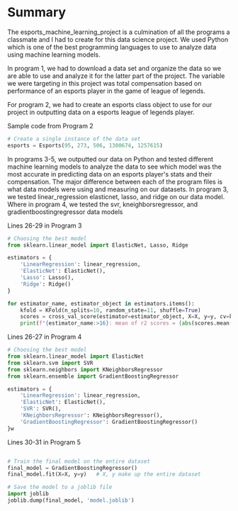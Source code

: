 # Summary
The esports_machine_learning_project is a culmination of all the programs a classmate and I had to create for this data science project. We used Python which is one of the best programming languages to use to analyze data using machine learning models. 

In program 1, we had to download a data set and organize the data so we are able to use and analyze it for the latter part of the project. The variable we were targeting in this project was total compensation based on performance of an esports player in the game 
of league of legends. 

For program 2, we had to create an esports class object to use for our project in outputting data on a esports league of legends player. 

Sample code from Program 2
```Python
# Create a single instance of the data set
esports = Esports(95, 273, 506, 1300674, 1257615)
```

In programs 3-5, we outputted our data on Python and tested different machine learning models to analyze the data
to see which model was the most accurate in predicting data on an esports player's stats and their compensation. The major difference between each of the program files is what data models were using and measuring on our datasets. In program 3, we tested linear_regression
elasticnet, lasso, and ridge on our data model. Where in program 4, we tested the svr, kneighborsregressor, and gradientboostingregressor data models

Lines 26-29 in Program 3
```Python
# Choosing the best model
from sklearn.linear_model import ElasticNet, Lasso, Ridge

estimators = {
    'LinearRegression': linear_regression,
    'ElasticNet': ElasticNet(),
    'Lasso': Lasso(),
    'Ridge': Ridge()
}

for estimator_name, estimator_object in estimators.items():
    kfold = KFold(n_splits=10, random_state=11, shuffle=True)
    scores = cross_val_score(estimator=estimator_object, X=X, y=y, cv=kfold, scoring='r2')
    print(f"{estimator_name:>16}: mean of r2 scores = {abs(scores.mean()):.3f}")
```

Lines 26-27 in Program 4

```Python
# Choosing the best model
from sklearn.linear_model import ElasticNet
from sklearn.svm import SVR
from sklearn.neighbors import KNeighborsRegressor
from sklearn.ensemble import GradientBoostingRegressor

estimators = {
    'LinearRegression': linear_regression,
    'ElasticNet': ElasticNet(),
    'SVR': SVR(),
    'KNeighborsRegressor': KNeighborsRegressor(),
    'GradientBoostingRegressor': GradientBoostingRegressor()
}w
```

Lines 30-31 in Program 5
```Python

# Train the final model on the entire dataset
final_model = GradientBoostingRegressor()
final_model.fit(X=X, y=y)   # X, y make up the entire dataset

# Save the model to a joblib file
import joblib
joblib.dump(final_model, 'model.joblib')
```
